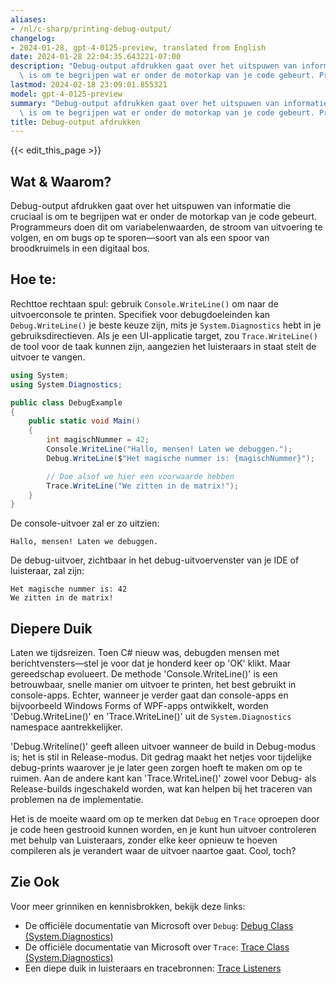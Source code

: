```yaml
---
aliases:
- /nl/c-sharp/printing-debug-output/
changelog:
- 2024-01-28, gpt-4-0125-preview, translated from English
date: 2024-01-28 22:04:35.643221-07:00
description: "Debug-output afdrukken gaat over het uitspuwen van informatie die cruciaal\
  \ is om te begrijpen wat er onder de motorkap van je code gebeurt. Programmeurs\u2026"
lastmod: 2024-02-18 23:09:01.855321
model: gpt-4-0125-preview
summary: "Debug-output afdrukken gaat over het uitspuwen van informatie die cruciaal\
  \ is om te begrijpen wat er onder de motorkap van je code gebeurt. Programmeurs\u2026"
title: Debug-output afdrukken
---
```


{{< edit_this_page >}}

## Wat & Waarom?
Debug-output afdrukken gaat over het uitspuwen van informatie die cruciaal is om te begrijpen wat er onder de motorkap van je code gebeurt. Programmeurs doen dit om variabelenwaarden, de stroom van uitvoering te volgen, en om bugs op te sporen—soort van als een spoor van broodkruimels in een digitaal bos.

## Hoe te:
Rechttoe rechtaan spul: gebruik `Console.WriteLine()` om naar de uitvoerconsole te printen. Specifiek voor debugdoeleinden kan `Debug.WriteLine()` je beste keuze zijn, mits je `System.Diagnostics` hebt in je gebruiksdirectieven. Als je een UI-applicatie target, zou `Trace.WriteLine()` de tool voor de taak kunnen zijn, aangezien het luisteraars in staat stelt de uitvoer te vangen.

```C#
using System;
using System.Diagnostics;

public class DebugExample
{
    public static void Main()
    {
        int magischNummer = 42;
        Console.WriteLine("Hallo, mensen! Laten we debuggen.");
        Debug.WriteLine($"Het magische nummer is: {magischNummer}");

        // Doe alsof we hier een voorwaarde hebben
        Trace.WriteLine("We zitten in de matrix!");
    }
}
```

De console-uitvoer zal er zo uitzien:
```
Hallo, mensen! Laten we debuggen.
```

De debug-uitvoer, zichtbaar in het debug-uitvoervenster van je IDE of luisteraar, zal zijn:
```
Het magische nummer is: 42
We zitten in de matrix!
```

## Diepere Duik
Laten we tijdsreizen. Toen C# nieuw was, debugden mensen met berichtvensters—stel je voor dat je honderd keer op 'OK' klikt. Maar gereedschap evolueert. De methode 'Console.WriteLine()' is een betrouwbaar, snelle manier om uitvoer te printen, het best gebruikt in console-apps. Echter, wanneer je verder gaat dan console-apps en bijvoorbeeld Windows Forms of WPF-apps ontwikkelt, worden 'Debug.WriteLine()' en 'Trace.WriteLine()' uit de `System.Diagnostics` namespace aantrekkelijker.

'Debug.Writeline()' geeft alleen uitvoer wanneer de build in Debug-modus is; het is stil in Release-modus. Dit gedrag maakt het netjes voor tijdelijke debug-prints waarover je je later geen zorgen hoeft te maken om op te ruimen. Aan de andere kant kan 'Trace.WriteLine()' zowel voor Debug- als Release-builds ingeschakeld worden, wat kan helpen bij het traceren van problemen na de implementatie.

Het is de moeite waard om op te merken dat `Debug` en `Trace` oproepen door je code heen gestrooid kunnen worden, en je kunt hun uitvoer controleren met behulp van Luisteraars, zonder elke keer opnieuw te hoeven compileren als je verandert waar de uitvoer naartoe gaat. Cool, toch?

## Zie Ook
Voor meer grinniken en kennisbrokken, bekijk deze links:
- De officiële documentatie van Microsoft over `Debug`: [Debug Class (System.Diagnostics)](https://docs.microsoft.com/nl-nl/dotnet/api/system.diagnostics.debug)
- De officiële documentatie van Microsoft over `Trace`: [Trace Class (System.Diagnostics)](https://docs.microsoft.com/nl-nl/dotnet/api/system.diagnostics.trace)
- Een diepe duik in luisteraars en tracebronnen: [Trace Listeners](https://docs.microsoft.com/nl-nl/dotnet/framework/debug-trace-profile/trace-listeners)
